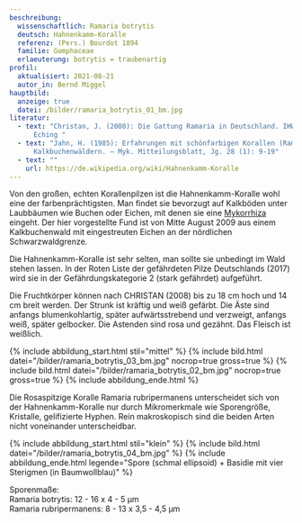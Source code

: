 ```yaml
---
beschreibung:
  wissenschaftlich: Ramaria botrytis
  deutsch: Hahnenkamm-Koralle
  referenz: (Pers.) Bourdot 1894
  familie: Gomphaceae
  erlaeuterung: botrytis = traubenartig
profil:
  aktualisiert: 2021-08-21
  autor_in: Bernd Miggel
hauptbild:
  anzeige: true
  datei: /bilder/ramaria_botrytis_01_bm.jpg
literatur:
  - text: "Christan, J. (2008): Die Gattung Ramaria in Deutschland. IHW-Verlag,
      Eching "
  - text: "Jahn, H. (1985): Erfahrungen mit schönfarbigen Korallen (Ramaria) in
      Kalkbuchenwäldern. – Myk. Mitteilungsblatt, Jg. 28 (1): 9-19"
  - text: ""
    url: https://de.wikipedia.org/wiki/Hahnenkamm-Koralle
---
```

Von den großen, echten Korallenpilzen ist die Hahnenkamm-Koralle wohl eine der farbenprächtigsten.  Man findet sie bevorzugt auf Kalkböden unter Laubbäumen wie Buchen oder Eichen, mit denen sie eine [Mykorrhiza](Mykorrhiza "Glossar") eingeht. Der hier vorgestellte Fund ist von Mitte August 2009 aus einem Kalkbuchenwald mit eingestreuten Eichen an der nördlichen Schwarzwaldgrenze.

Die Hahnenkamm-Koralle ist sehr selten, man sollte sie unbedingt im Wald stehen lassen. In der Roten Liste der gefährdeten Pilze Deutschlands (2017) wird sie in der Gefährdungskategorie 2 (stark gefährdet) aufgeführt.

Die Fruchtkörper können nach CHRISTAN (2008) bis zu 18 cm hoch und 14 cm breit werden. Der Strunk ist kräftig und weiß gefärbt. Die Äste sind anfangs blumenkohlartig, später aufwärtsstrebend und verzweigt, anfangs weiß, später gelbocker. Die Astenden sind rosa und gezähnt. Das Fleisch ist weißlich.

{% include abbildung_start.html stil="mittel" %}
{% include bild.html datei="/bilder/ramaria_botrytis_03_bm.jpg" nocrop=true gross=true %}
{% include bild.html datei="/bilder/ramaria_botrytis_02_bm.jpg" nocrop=true gross=true %}
{% include abbildung_ende.html %}

Die Rosaspitzige Koralle Ramaria rubripermanens unterscheidet sich von der Hahnenkamm-Koralle nur durch Mikromerkmale wie Sporengröße, Kristalle, gelifizierte Hyphen. Rein makroskopisch sind die beiden Arten nicht voneinander unterscheidbar.

{% include abbildung_start.html stil="klein" %}
{% include bild.html datei="/bilder/ramaria_botrytis_04_bm.jpg" %}
{% include abbildung_ende.html legende="Spore (schmal ellipsoid) + Basidie mit vier Sterigmen (in Baumwollblau)" %}

Sporenmaße:\
Ramaria botrytis: 12 - 16 x 4 - 5 µm\
Ramaria rubripermanens: 8 - 13 x 3,5 - 4,5 µm